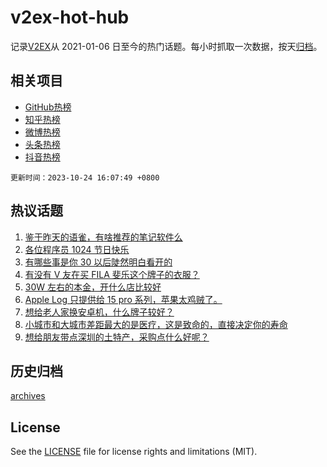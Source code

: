 # v2ex-hot-hub

 记录[V2EX](https://www.v2ex.com/)从 2021-01-06 日至今的热门话题。每小时抓取一次数据，按天[归档](archives)。
 
 ## 相关项目

- [GitHub热榜](https://github.com/it985/github-hot-hub)
- [知乎热榜](https://github.com/it985/zhihu-hot-hub)
- [微博热榜](https://github.com/it985/weibo-hot-hub)
- [头条热榜](https://github.com/it985/toutiao-hot-hub)
- [抖音热榜](https://github.com/it985/douyin-hot-hub)


 `更新时间：2023-10-24 16:07:49 +0800`

## 热议话题

1. [鉴于昨天的语雀，有啥推荐的笔记软件么](https://www.v2ex.com/t/984728)
1. [各位程序员 1024 节日快乐](https://www.v2ex.com/t/984742)
1. [有哪些事是你 30 以后陡然明白看开的](https://www.v2ex.com/t/984755)
1. [有没有 V 友在买 FILA 斐乐这个牌子的衣服？](https://www.v2ex.com/t/984564)
1. [30W 左右的本金，开什么店比较好](https://www.v2ex.com/t/984574)
1. [Apple Log 只提供给 15 pro 系列，苹果太鸡贼了。](https://www.v2ex.com/t/984729)
1. [想给老人家换安卓机，什么牌子较好？](https://www.v2ex.com/t/984604)
1. [小城市和大城市差距最大的是医疗，这是致命的，直接决定你的寿命](https://www.v2ex.com/t/984900)
1. [想给朋友带点深圳的土特产，采购点什么好呢？](https://www.v2ex.com/t/984801)

## 历史归档

[archives](archives)

## License

See the [LICENSE](LICENSE) file for license rights and limitations (MIT).
